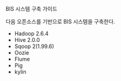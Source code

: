 
BIS 시스템 구축 가이드

다음 오픈소스를 기반으로 BIS 시스템을 구축한다.
* Hadoop 2.6.4
* Hive 2.0.0
* Sqoop 2(1.99.6)
* Oozie
* Flume
* Pig
* kylin
